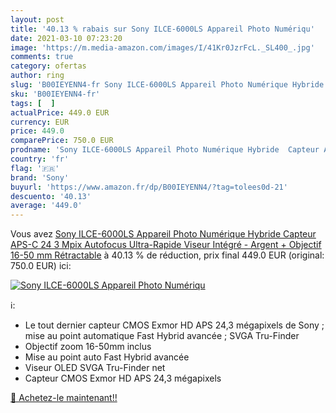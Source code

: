 ```yaml
---
layout: post
title: '40.13 % rabais sur Sony ILCE-6000LS Appareil Photo Numériqu'
date: 2021-03-10 07:23:20
image: 'https://m.media-amazon.com/images/I/41Kr0JzrFcL._SL400_.jpg'
comments: true
category: ofertas
author: ring
slug: 'B00IEYENN4-fr Sony ILCE-6000LS Appareil Photo Numérique Hybride Capteur...'
sku: 'B00IEYENN4-fr'
tags: [  ]
actualPrice: 449.0 EUR
currency: EUR
price: 449.0
comparePrice: 750.0 EUR
prodname: 'Sony ILCE-6000LS Appareil Photo Numérique Hybride  Capteur APS-C  24 3 Mpix  Autofocus Ultra-Rapide  Viseur Intégré - Argent + Objectif 16-50 mm Rétractable'
country: 'fr'
flag: '🇫🇷'
brand: 'Sony'
buyurl: 'https://www.amazon.fr/dp/B00IEYENN4/?tag=tolees0d-21'
descuento: '40.13'
average: '449.0'
---
```


Vous avez [Sony ILCE-6000LS Appareil Photo Numérique Hybride  Capteur APS-C  24 3 Mpix  Autofocus Ultra-Rapide  Viseur Intégré - Argent + Objectif 16-50 mm Rétractable](https://www.amazon.fr/dp/B00IEYENN4/?tag=tolees0d-21)  à  40.13 % de réduction, prix final  449.0 EUR (original: 750.0 EUR) ici:

[![Sony ILCE-6000LS Appareil Photo Numériqu](https://m.media-amazon.com/images/I/41Kr0JzrFcL._SL400_.jpg)](https://www.amazon.fr/dp/B00IEYENN4/?tag=tolees0d-21)

ℹ️:

- Le tout dernier capteur CMOS Exmor HD APS 24,3 mégapixels de Sony ; mise au point automatique Fast Hybrid avancée ; SVGA Tru-Finder
- Objectif zoom 16-50mm inclus
- Mise au point auto Fast Hybrid avancée
- Viseur OLED SVGA Tru-Finder net
- Capteur CMOS Exmor HD APS 24,3 mégapixels

[🛒 Achetez-le maintenant!!](https://www.amazon.fr/dp/B00IEYENN4/?tag=tolees0d-21)

